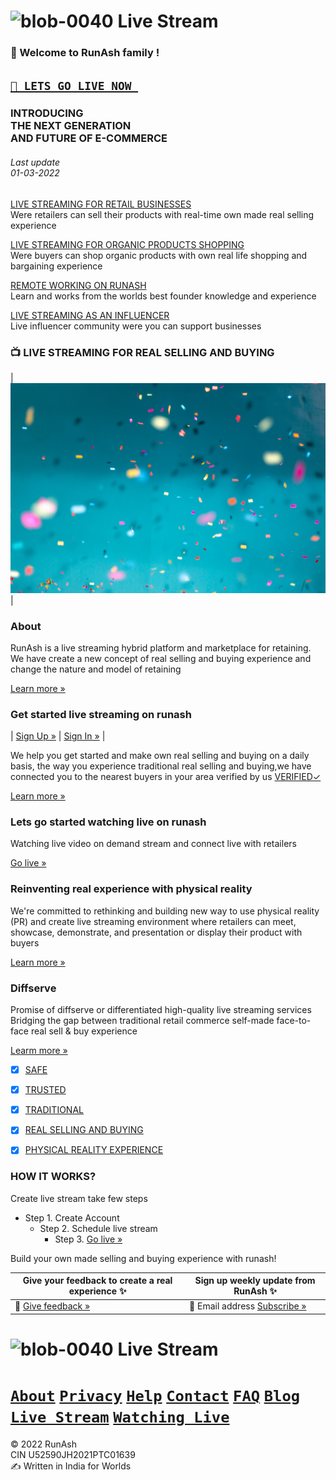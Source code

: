 







# ![blob-0040](https://user-images.githubusercontent.com/61916324/132724592-e5bef25e-36d9-4da8-bbc6-84a24183c8e2.png) Live Stream


### 👏 Welcome to RunAsh family ! ###
## [``🎥 LETS GO LIVE NOW ``](https://)  ##
### INTRODUCING <br>THE NEXT GENERATION<br>AND FUTURE OF E-COMMERCE
###### Last update<br>01-03-2022<br>

[LIVE STREAMING FOR RETAIL BUSINESSES](https://runash.github.io/runash-blog/2022/02/28/latest.html)<br>
Were retailers can sell their products with real-time own made real selling experience 
 
[LIVE STREAMING FOR ORGANIC PRODUCTS SHOPPING](https://)<br>
Were buyers can shop organic products with own real life shopping and bargaining experience


[REMOTE WORKING ON RUNASH](https://)<br>
Learn and works from the worlds best founder knowledge and experience

[LIVE STREAMING AS AN INFLUENCER](https://)<br>
Live influencer community were you can support businesses





### 📺 LIVE STREAMING FOR REAL SELLING AND BUYING 








| ![altex](assets/confetti.jpg) |


### About
RunAsh is a live streaming hybrid platform and marketplace for retaining.
We have create a new concept of real selling and buying experience
and change the nature and model of retaining 

[Learn more »](https://)

### Get started live streaming on runash 

| [Sign Up »](https://) | [Sign In »](https://) |

We help you get started and make own real selling and buying on a daily basis, the way you experience traditional real selling and buying,we have connected you to the nearest buyers in your area verified by us [VERIFIED✓](https://)<br>

[Learn more »](https://)








### Lets go started watching live on runash
Watching live video on demand stream and connect live with retailers<br>

[Go live »](https://)




### Reinventing real experience with physical reality ###
We're committed to rethinking and building new way to use physical reality (PR) and create live streaming environment where retailers can meet, showcase, demonstrate, and presentation or display their product with buyers<br>

[Learn more »](https://)











### Diffserve ###
Promise of diffserve or differentiated high-quality live streaming services<br>
Bridging the gap between traditional retail commerce self-made face-to-face real sell & buy experience<br>

[Learm more »](https://)

- [x] [SAFE](url)
- [x] [TRUSTED](url) 
- [x] [TRADITIONAL](url)
- [x] [REAL SELLING AND BUYING](url)
- [x] [PHYSICAL REALITY EXPERIENCE](url)








    








### HOW IT WORKS? ###
Create live stream take few steps <br>
- Step 1. Create Account 
  -  Step 2. Schedule live stream 
      - Step 3. [Go live »](https://)





 






Build your own made selling and buying experience with runash!<br>

| Give your feedback to create a real experience ✨|Sign up weekly update from RunAsh ✨ |
|----------------------|------------------------|
|📝 [Give feedback »](https://) | 📨 Email address [Subscribe »](https://) |




# ![blob-0040](https://user-images.githubusercontent.com/61916324/132724592-e5bef25e-36d9-4da8-bbc6-84a24183c8e2.png) Live Stream
# [``About``](https://)  [``Privacy``](https://) [``Help``](https://) [``Contact``](https://) [``FAQ``](https://) [``Blog``](https://) [``Live Stream``](https://) [``Watching Live``](https://)

© 2022 RunAsh<br>
CIN U52590JH2021PTC01639<br>
✍️ Written in India for Worlds


 


  
 


    

   

 
 

  

  

   

    














 






